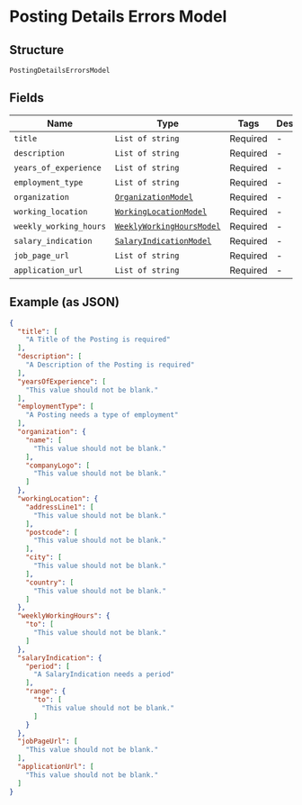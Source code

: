 
# Posting Details Errors Model

## Structure

`PostingDetailsErrorsModel`

## Fields

| Name | Type | Tags | Description |
|  --- | --- | --- | --- |
| `title` | `List of string` | Required | - |
| `description` | `List of string` | Required | - |
| `years_of_experience` | `List of string` | Required | - |
| `employment_type` | `List of string` | Required | - |
| `organization` | [`OrganizationModel`](../../doc/models/organization-model.md) | Required | - |
| `working_location` | [`WorkingLocationModel`](../../doc/models/working-location-model.md) | Required | - |
| `weekly_working_hours` | [`WeeklyWorkingHoursModel`](../../doc/models/weekly-working-hours-model.md) | Required | - |
| `salary_indication` | [`SalaryIndicationModel`](../../doc/models/salary-indication-model.md) | Required | - |
| `job_page_url` | `List of string` | Required | - |
| `application_url` | `List of string` | Required | - |

## Example (as JSON)

```json
{
  "title": [
    "A Title of the Posting is required"
  ],
  "description": [
    "A Description of the Posting is required"
  ],
  "yearsOfExperience": [
    "This value should not be blank."
  ],
  "employmentType": [
    "A Posting needs a type of employment"
  ],
  "organization": {
    "name": [
      "This value should not be blank."
    ],
    "companyLogo": [
      "This value should not be blank."
    ]
  },
  "workingLocation": {
    "addressLine1": [
      "This value should not be blank."
    ],
    "postcode": [
      "This value should not be blank."
    ],
    "city": [
      "This value should not be blank."
    ],
    "country": [
      "This value should not be blank."
    ]
  },
  "weeklyWorkingHours": {
    "to": [
      "This value should not be blank."
    ]
  },
  "salaryIndication": {
    "period": [
      "A SalaryIndication needs a period"
    ],
    "range": {
      "to": [
        "This value should not be blank."
      ]
    }
  },
  "jobPageUrl": [
    "This value should not be blank."
  ],
  "applicationUrl": [
    "This value should not be blank."
  ]
}
```

